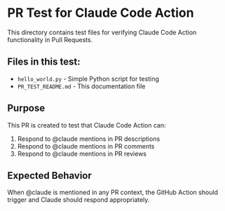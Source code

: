# PR Test for Claude Code Action

This directory contains test files for verifying Claude Code Action functionality in Pull Requests.

## Files in this test:

- `hello_world.py` - Simple Python script for testing
- `PR_TEST_README.md` - This documentation file

## Purpose

This PR is created to test that Claude Code Action can:
1. Respond to @claude mentions in PR descriptions
2. Respond to @claude mentions in PR comments 
3. Respond to @claude mentions in PR reviews

## Expected Behavior

When @claude is mentioned in any PR context, the GitHub Action should trigger and Claude should respond appropriately.